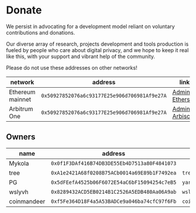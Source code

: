 # Donate

We persist in advocating for a development model reliant on voluntary contributions and donations. 

Our diverse array of research, projects development and tools production is fueled by people who care about digital privacy, and we hope to keep it real like this, with your support and vibrant help of the community.

Please do not use these addresses on other networks! 

| network | address | links |
| --- | --- | --- |
| Ethereum mainnet | `0x50927852076a6c93177E25e906d706981Af9e27A` | [Admin](https://app.safe.global/home?safe=eth:0x50927852076a6c93177E25e906d706981Af9e27A), [Etherscan](https://etherscan.io/address/0x50927852076a6c93177E25e906d706981Af9e27A) |
| Arbitrum One | `0x50927852076a6c93177E25e906d706981Af9e27A` | [Admin](https://app.safe.global/home?safe=arb:0x50927852076a6c93177E25e906d706981Af9e27A), [Arbiscan](https://arbiscan.io/address/0x50927852076a6c93177E25e906d706981Af9e27A) |

## Owners
| name | address | ens |
| --- | --- | --- |
| Mykola | `0x0f1F3DAf416B74DB3DE55Eb4D7513a80F4841073` | |
| tree | `0xA1e2421A68f0208B75ACb0014a69E89b1F7492ea` | `treecz.eth` |
| PG | `0x5dFEefA4525b06F6072E54aC6bF15094254c7eB5` | `yarak.eth` |
| wslyvh | `0x8289432ACD5EB0214B1C2526A5EDB480Aa06A9ab` | `wslyvh.eth` |
| coinmandeer | `0xf5Fe364D18F4a5A53BADCe9a046ba74cfC97f6Fb` | `coinmandeer.eth` |
